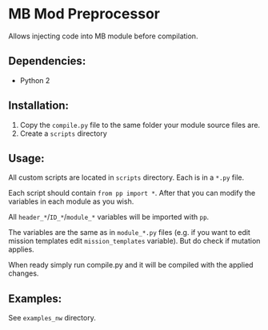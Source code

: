 # MB Mod Preprocessor

Allows injecting code into MB module before compilation.

## Dependencies:
* Python 2

## Installation:
1. Copy the `compile.py` file to the same folder your module source files are.
2. Create a `scripts` directory

## Usage:
All custom scripts are located in `scripts` directory. Each is in a `*.py` file. 

Each script should contain `from pp import *`. After that you can modify the variables in each module as you wish.

All `header_*`/`ID_*`/`module_*` variables will be imported with `pp`.

The variables are the same as in `module_*.py` files (e.g. if you want to edit mission templates edit `mission_templates` variable). But do check if mutation applies.

When ready simply run compile.py and it will be compiled with the applied changes.

## Examples:
See `examples_nw` directory.
